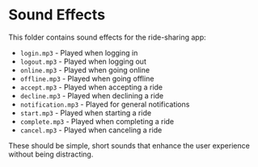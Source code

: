 
# Sound Effects

This folder contains sound effects for the ride-sharing app:

- `login.mp3` - Played when logging in
- `logout.mp3` - Played when logging out
- `online.mp3` - Played when going online
- `offline.mp3` - Played when going offline
- `accept.mp3` - Played when accepting a ride
- `decline.mp3` - Played when declining a ride
- `notification.mp3` - Played for general notifications
- `start.mp3` - Played when starting a ride
- `complete.mp3` - Played when completing a ride
- `cancel.mp3` - Played when canceling a ride

These should be simple, short sounds that enhance the user experience without being distracting.
